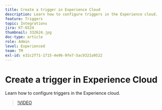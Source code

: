 ```yaml
---
title: Create a trigger in Experience Cloud
description: Learn how to configure triggers in the Experience cloud.
feature: Triggers
topic: Integrations
jira: KT-6524
thumbnail: 332624.jpg
doc-type: article
role: Admin
level: Experienced
team: TM
exl-id: e32c2f71-1715-4e96-9fe7-5ac9321a9522
---
```

# Create a trigger in Experience Cloud

Learn how to configure triggers in the Experience cloud.

>[!VIDEO](https://video.tv.adobe.com/v/332624?quality=12&learn=on)
